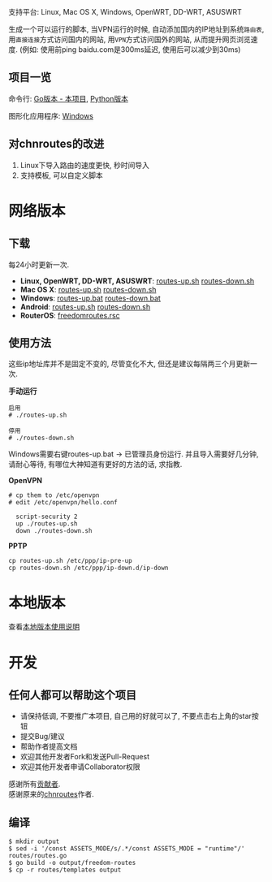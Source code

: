 支持平台: Linux, Mac OS X, Windows, OpenWRT, DD-WRT, ASUSWRT

生成一个可以运行的脚本, 当VPN运行的时候, 自动添加国内的IP地址到系统`路由表`, 用`直接连接`方式访问国内的网站, 用`VPN`方式访问国外的网站, 从而提升网页浏览速度. (例如: 使用前ping baidu.com是300ms延迟, 使用后可以减少到30ms)

## 项目一览
命令行: [Go版本 - 本项目](https://github.com/SaberSalv/freedom-routes), [Python版本](https://github.com/fivesheep/chnroutes)

图形化应用程序: [Windows](https://github.com/cqjjjzr/freedom-routes#windows%E7%89%88%E5%9B%BE%E5%BD%A2%E5%8C%96%E5%BA%94%E7%94%A8%E7%A8%8B%E5%BA%8F)

## 对chnroutes的改进

1. Linux下导入路由的速度更快, 秒时间导入
2. 支持模板, 可以自定义脚本

# 网络版本

## 下载

每24小时更新一次.

- **Linux, OpenWRT, DD-WRT, ASUSWRT**: [routes-up.sh](http://dl.saber.li/freedom-routes/linux/routes-up.sh) [routes-down.sh](http://dl.saber.li/freedom-routes/linux/routes-down.sh)
- **Mac OS X**: [routes-up.sh](http://dl.saber.li/freedom-routes/mac/routes-up.sh) [routes-down.sh](http://dl.saber.li/freedom-routes/mac/routes-down.sh)
- **Windows**: [routes-up.bat](http://dl.saber.li/freedom-routes/windows/routes-up.bat) [routes-down.bat](http://dl.saber.li/freedom-routes/windows/routes-down.bat)
- **Android**: [routes-up.sh](http://dl.saber.li/freedom-routes/android/routes-up.sh) [routes-down.sh](http://dl.saber.li/freedom-routes/android/routes-down.sh)
- **RouterOS**: [freedomroutes.rsc](http://dl.saber.li/freedom-routes/routeros/freedomroutes.rsc)

## 使用方法

这些ip地址库并不是固定不变的, 尽管变化不大, 但还是建议每隔两三个月更新一次.

**手动运行**

```
启用
# ./routes-up.sh

停用
# ./routes-down.sh
```

Windows需要右键routes-up.bat -> 已管理员身份运行. 并且导入需要好几分钟, 请耐心等待, 有哪位大神知道有更好的方法的话, 求指教.

**OpenVPN**

```
# cp them to /etc/openvpn
# edit /etc/openvpn/hello.conf

  script-security 2
  up ./routes-up.sh
  down ./routes-down.sh
```

**PPTP**

```
cp routes-up.sh /etc/ppp/ip-pre-up
cp routes-down.sh /etc/ppp/ip-down.d/ip-down
```

# 本地版本

查看[本地版本使用说明](https://github.com/SaberSalv/freedom-routes/blob/master/docs/local.md)

# 开发

## 任何人都可以帮助这个项目

- 请保持低调, 不要推广本项目, 自己用的好就可以了, 不要点击右上角的star按钮
- 提交Bug/建议
- 帮助作者提高文档
- 欢迎其他开发者Fork和发送Pull-Request
- 欢迎其他开发者申请Collaborator权限

感谢所有[贡献者](https://github.com/SaberSalv/freedom-routes/contributors). </br>
感谢原来的[chnroutes](https://github.com/fivesheep/chnroutes)作者.

## 编译

```
$ mkdir output
$ sed -i '/const ASSETS_MODE/s/.*/const ASSETS_MODE = "runtime"/' routes/routes.go
$ go build -o output/freedom-routes
$ cp -r routes/templates output
```
